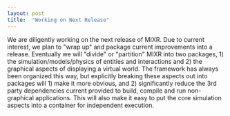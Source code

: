 ```yaml
---
layout: post
title:  "Working on Next Release"
---
```

We are diligently working on the next release of MIXR.  Due to current interest, we plan to "wrap up" and package current improvements into a release. Eventually we will "divide" or "partition" MIXR into two packages, 1) the simulation/models/physics of entities and interactions and 2) the graphical aspects of displaying a virtual world.  The framework has always been organized this way, but explicitly breaking these aspects out into packages will 1) make it more obvious, and 2) significantly reduce the 3rd party dependencies current provided to build, compile and run non-graphical applications.  This will also make it easy to put the core simulation aspects into a container for independent execution.
